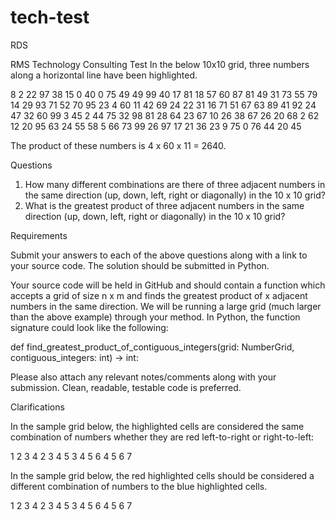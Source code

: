 # tech-test
RDS


RMS Technology Consulting Test
In the below 10x10 grid, three numbers along a horizontal line have been highlighted.

8 2 22 97 38 15 0 40 0 75
49 49 99 40 17 81 18 57 60 87
81 49 31 73 55 79 14 29 93 71
52 70 95 23 4 60 11 42 69 24
22 31 16 71 51 67 63 89 41 92
24 47 32 60 99 3 45 2 44 75
32 98 81 28 64 23 67 10 26 38
67 26 20 68 2 62 12 20 95 63
24 55 58 5 66 73 99 26 97 17
21 36 23 9 75 0 76 44 20 45

The product of these numbers is 4 x 60 x 11 = 2640.

Questions
1. How many different combinations are there of three adjacent numbers in the same
direction (up, down, left, right or diagonally) in the 10 x 10 grid? 
2. What is the greatest product of three adjacent numbers in the same direction (up,
down, left, right or diagonally) in the 10 x 10 grid?

Requirements

Submit your answers to each of the above questions along with a link to your source code. The
solution should be submitted in Python.

Your source code will be held in GitHub and should contain a function which accepts a grid of
size n x m and finds the greatest product of x adjacent numbers in the same direction. We will
be running a large grid (much larger than the above example) through your method. In Python,
the function signature could look like the following:

def find_greatest_product_of_contiguous_integers(grid: NumberGrid,
contiguous_integers: int) -> int:

Please also attach any relevant notes/comments along with your submission. Clean, readable,
testable code is preferred.

Clarifications

In the sample grid below, the highlighted cells are considered the same combination of
numbers whether they are red left-to-right or right-to-left:

1 2 3 4
2 3 4 5
3 4 5 6
4 5 6 7

In the sample grid below, the red highlighted cells should be considered a different
combination of numbers to the blue highlighted cells.

1 2 3 4
2 3 4 5
3 4 5 6
4 5 6 7